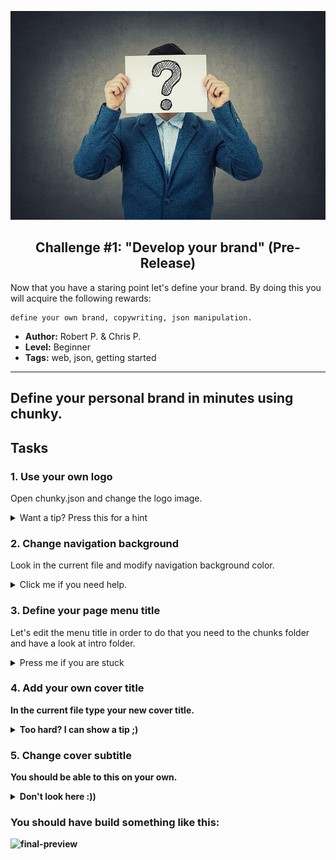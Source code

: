 ![brand][brand]
 
[brand]: ../../img/brand.jpg

<p align="center">
  <h2 align="center"> Challenge #1: "Develop your brand" (Pre-Release)</h2>
</p>

Now that you have a staring point let's define your brand.
By doing this you will acquire the following rewards:
```$xslt
define your own brand, copywriting, json manipulation. 
```


* **Author:** Robert P. & Chris P.
* **Level:** Beginner
* **Tags:** web, json, getting started

---
###

## Define your personal brand in minutes using chunky.

## Tasks

### 1. Use your own logo

Open chunky.json and change the logo image.

<details> 
  <summary>Want a tip? Press this for a hint </summary>
  <br />
   <p> Have a look at <b>line 36</b>. </p> 
</details>

### 2. Change navigation background

Look in the current file and modify navigation background color.

<details> 
  <summary>Click me if you need help. </summary>
   <br />
   <p> Look at line <b>47</b>. </p> 
</details>

### 3. Define your page menu title

Let's edit the menu title in order to do that
you need to the chunks folder and have a look
at intro folder.

<details> 
  <summary>Press me if you are stuck</summary>
  <br />
   <p> Open <b>chunk.json<b> file and have a look at <b>line 5<b>. </p> 
</details>

### 4. Add your own cover title

In the current file type your new cover title.

<details> 
  <summary>Too hard? I can show a tip ;)</summary>
   <br />
   <p> Maybe line <b>12</b> will help. </p> 
</details>

### 5. Change cover subtitle

You should be able to this on your own.

<details> 
  <summary>Don't look here :))</summary>
    <br />
   <p> Look at the line below. </p> 
</details>


### You should have build something like this:

![final-preview][final-preview]
 
[final-preview]: ../../img/final-challenge-1.jpg

